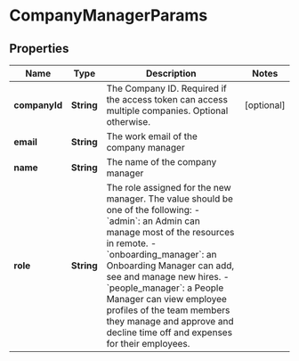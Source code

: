 

# CompanyManagerParams


## Properties

| Name | Type | Description | Notes |
|------------ | ------------- | ------------- | -------------|
|**companyId** | **String** | The Company ID. Required if the access token can access multiple companies. Optional otherwise. |  [optional] |
|**email** | **String** | The work email of the company manager |  |
|**name** | **String** | The name of the company manager |  |
|**role** | **String** | The role assigned for the new manager. The value should be one of the following:  - &#x60;admin&#x60;: an Admin can manage most of the resources in remote. - &#x60;onboarding_manager&#x60;: an Onboarding Manager can add, see and manage new hires. - &#x60;people_manager&#x60;: a People Manager can view employee profiles of the team members they manage and approve and decline time off and expenses for their employees.  |  |



